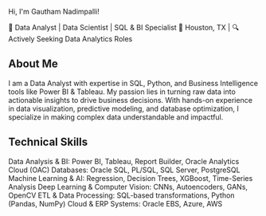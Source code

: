 Hi, I'm Gautham Nadimpalli!


🚀 Data Analyst | Data Scientist | SQL & BI Specialist
📍 Houston, TX | 🔍 Actively Seeking Data Analytics Roles

## About Me
I am a Data Analyst with expertise in SQL, Python, and Business Intelligence tools like Power BI & Tableau. My passion lies in turning raw data into actionable insights to drive business decisions. With hands-on experience in data visualization, predictive modeling, and database optimization, I specialize in making complex data understandable and impactful.

## Technical Skills
Data Analysis & BI: Power BI, Tableau, Report Builder, Oracle Analytics Cloud (OAC)
Databases: Oracle SQL, PL/SQL, SQL Server, PostgreSQL
Machine Learning & AI: Regression, Decision Trees, XGBoost, Time-Series Analysis
Deep Learning & Computer Vision: CNNs, Autoencoders, GANs, OpenCV
ETL & Data Processing: SQL-based transformations, Python (Pandas, NumPy)
Cloud & ERP Systems: Oracle EBS, Azure, AWS


<!---
GauthamVarma11/GauthamVarma11 is a ✨ special ✨ repository because its `README.md` (this file) appears on your GitHub profile.
You can click the Preview link to take a look at your changes.
--->
